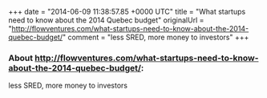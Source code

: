 +++
date = "2014-06-09 11:38:57.85 +0000 UTC"
title = "What startups need to know about the 2014 Quebec budget"
originalUrl = "http://flowventures.com/what-startups-need-to-know-about-the-2014-quebec-budget/"
comment = "less SRED, more money to investors"
+++

### About http://flowventures.com/what-startups-need-to-know-about-the-2014-quebec-budget/:

less SRED, more money to investors

